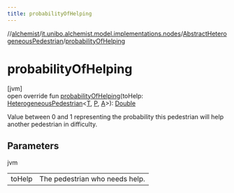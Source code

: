 ```yaml
---
title: probabilityOfHelping
---
```

//[alchemist](../../../index.html)/[it.unibo.alchemist.model.implementations.nodes](../index.html)/[AbstractHeterogeneousPedestrian](index.html)/[probabilityOfHelping](probability-of-helping.html)



# probabilityOfHelping



[jvm]\
open override fun [probabilityOfHelping](probability-of-helping.html)(toHelp: [HeterogeneousPedestrian](../../it.unibo.alchemist.model.interfaces/-heterogeneous-pedestrian/index.html)<[T](index.html), [P](index.html), [A](index.html)>): [Double](https://kotlinlang.org/api/latest/jvm/stdlib/kotlin/-double/index.html)



Value between 0 and 1 representing the probability this pedestrian will help another pedestrian in difficulty.



## Parameters


jvm

| | |
|---|---|
| toHelp | The pedestrian who needs help. |




